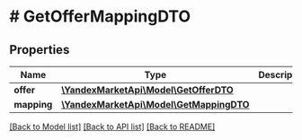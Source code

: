 # # GetOfferMappingDTO

## Properties

Name | Type | Description | Notes
------------ | ------------- | ------------- | -------------
**offer** | [**\YandexMarketApi\Model\GetOfferDTO**](GetOfferDTO.md) |  | [optional]
**mapping** | [**\YandexMarketApi\Model\GetMappingDTO**](GetMappingDTO.md) |  | [optional]

[[Back to Model list]](../../README.md#models) [[Back to API list]](../../README.md#endpoints) [[Back to README]](../../README.md)
